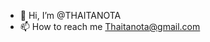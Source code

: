 - 👋 Hi, I’m @THAITANOTA
- 📫 How to reach me Thaitanota@gmail.com

<!---
THAITANOTA/THAITANOTA is a ✨ special ✨ repository because its `README.md` (this file) appears on your GitHub profile.
You can click the Preview link to take a look at your changes.
--->
